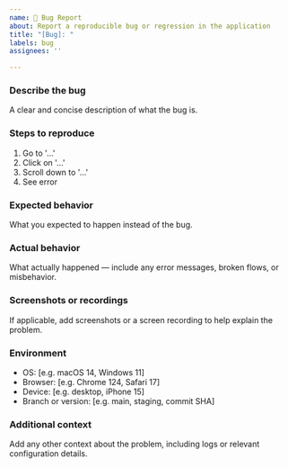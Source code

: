 ```yaml
---
name: 🐛 Bug Report
about: Report a reproducible bug or regression in the application
title: "[Bug]: "
labels: bug
assignees: ''

---
```


### Describe the bug
A clear and concise description of what the bug is.

### Steps to reproduce
1. Go to '...'
2. Click on '...'
3. Scroll down to '...'
4. See error

### Expected behavior
What you expected to happen instead of the bug.

### Actual behavior
What actually happened — include any error messages, broken flows, or misbehavior.

### Screenshots or recordings
If applicable, add screenshots or a screen recording to help explain the problem.

### Environment
- OS: [e.g. macOS 14, Windows 11]
- Browser: [e.g. Chrome 124, Safari 17]
- Device: [e.g. desktop, iPhone 15]
- Branch or version: [e.g. main, staging, commit SHA]

### Additional context
Add any other context about the problem, including logs or relevant configuration details.
